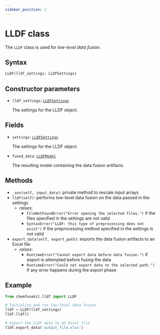 ```yaml
---
sidebar_position: 1
---
```


# LLDF class

The `LLDF` class is used for _low-level data fusion_.

## Syntax

```python
LLDF(lldf_settings: LLDFSettings)
```

## Constructor parameters

- `lldf_settings`: [`LLDFSettings`](./lldfsettings)
  
  The settings for the LLDF object.

## Fields

- `settings`: [`LLDFSettings`](./lldfsettings)
  
  The settings for the LLDF object.

- `fused_data`: [`LLDFModel`](./lldfmodel.md) 

  The resulting model containing the data fusion artifacts.

## Methods

- `_snv(self, input_data)`: private method to rescale input arrays
- `lldf(self)`: performs low-level data fusion on the data passed in the settings
  - *raises*:
    - `FileNotFoundError("Error opening the selected files.")`
      if the files specified in the settings are not valid
    - `SyntaxError("LLDF: this type of preprocessing does not exist")`
      if the preprocessing method specified in the settings is not valid
- `export_data(self, export_path)`: exports the data fusion artifacts to an Excel file
  - *raises*:
    - `RuntimeError("Cannot export data before data fusion.")` if export is
      attempted before fusing the data
    - `RuntimeError("Could not export data to the selected path.")` if any error
      happens during the export phase


## Example

```python
from chemfusekit.lldf import LLDF

# Initialize and run low-level data fusion
lldf = LLDF(lldf_settings)
lldf.lldf()

# Export the LLDF data to an Excel file
lldf.export_data('output_file.xlsx')
```